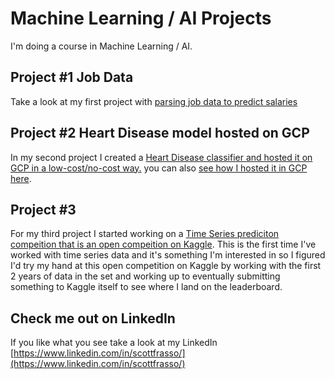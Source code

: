 # Machine Learning / AI Projects

I'm doing a course in Machine Learning / AI.

## Project #1 Job Data

Take a look at my first project with [parsing job data to predict salaries](./1_job_data/Job-Data-Scraping-and-ML-Dataset-Creation.md)

## Project #2 Heart Disease model hosted on GCP

In my second project I created a [Heart Disease classifier and hosted it on GCP in a low-cost/no-cost way.](./2_heart_disease/Heart-Disease-Classifier-Hosted-on-GCP.md) you can also [see how I hosted it in GCP here](https://github.com/scottfrasso/host-a-model).

## Project #3

For my third project I started working on a [Time Series prediciton compeition that is an open compeition on Kaggle](./3_time_series_kaggle_comp/Time-series-sales-Kaggle-competition.ipynb). This is the first time I've worked with time series data and it's something I'm interested in so I figured I'd try my hand at this open competition on Kaggle by working with the first 2 years of data in the set and working up to eventually submitting something to Kaggle itself to see where I land on the leaderboard.

## Check me out on LinkedIn

If you like what you see take a look at my LinkedIn [https://www.linkedin.com/in/scottfrasso/](https://www.linkedin.com/in/scottfrasso/)

